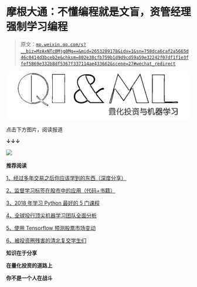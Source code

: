 # 摩根大通：不懂编程就是文盲，资管经理强制学习编程

> 原文：[`mp.weixin.qq.com/s?__biz=MzAxNTc0Mjg0Mg==&mid=2653289178&idx=1&sn=758dca6caf2a5665d46c0414d3bceb2e&chksm=802e38cfb759b1d9d9cd59a59e32242f07df1f1e3ffef5869e332b8df5367f337114ae433662&scene=27#wechat_redirect`](http://mp.weixin.qq.com/s?__biz=MzAxNTc0Mjg0Mg==&mid=2653289178&idx=1&sn=758dca6caf2a5665d46c0414d3bceb2e&chksm=802e38cfb759b1d9d9cd59a59e32242f07df1f1e3ffef5869e332b8df5367f337114ae433662&scene=27#wechat_redirect)

![](img/1a681c0b726a3a51b3508cf86dc7c2e8.png)

点击下方图片，阅读报道

**↓↓↓**

![](https://mp.weixin.qq.com/s?__biz=MzIwMzY0MTgwMQ==&mid=2247484986&idx=1&sn=fbe4e3225277b81e749507ffdd51eefa&chksm=96cd009ca1ba898aa99d4487ae82dc7de66ea9e238a83935f5c8b76432e0e4d019df61fea08b&token=1549931465&lang=zh_CN&scene=21#wechat_redirect)

**推荐阅读**

[1、经过多年交易之后你应该学到的东西（深度分享）](https://mp.weixin.qq.com/s?__biz=MzAxNTc0Mjg0Mg==&mid=2653289074&idx=1&sn=e859d363eef9249236244466a1af41b6&chksm=802e3867b759b1717f77e07a51ee5671e8115130c66562577280ba1243cba08218add04f1f00&token=449379994&lang=zh_CN&scene=21#wechat_redirect)

[2、监督学习标签在股市中的应用（代码+书籍）](https://mp.weixin.qq.com/s?__biz=MzAxNTc0Mjg0Mg==&mid=2653289050&idx=1&sn=60043a5c95b877dd329a5fd150ddacc4&chksm=802e384fb759b1598e500087374772059aa21b31ae104b3dca04331cf4b63a233c5e04c1945a&token=449379994&lang=zh_CN&scene=21#wechat_redirect)

[3、2018 年学习 Python 最好的 5 门课程](https://mp.weixin.qq.com/s?__biz=MzAxNTc0Mjg0Mg==&mid=2653289028&idx=1&sn=631cbc728b0f857713fc65841e48e5d1&chksm=802e3851b759b147dc92afded432db568d9d77a1b97ef22a1e1a376fa0bc39b55781c18b5f4f&token=449379994&lang=zh_CN&scene=21#wechat_redirect)

[4、全球投行顶尖机器学习团队全面分析](https://mp.weixin.qq.com/s?__biz=MzAxNTc0Mjg0Mg==&mid=2653289018&idx=1&sn=8c411f676c2c0d92b0dd218f041bee4b&chksm=802e382fb759b139ffebf633ac14cdd0f21938e4613fe632d5d9231dab3d2aca95a11628378a&token=449379994&lang=zh_CN&scene=21#wechat_redirect)

[5、使用 Tensorflow 预测股票市场变动](https://mp.weixin.qq.com/s?__biz=MzAxNTc0Mjg0Mg==&mid=2653289014&idx=1&sn=3762d405e332c599a21b48a7dc4df587&chksm=802e3823b759b135928d55044c2729aea9690f86752b680eb973d1a376dc53cfa18287d0060b&token=449379994&lang=zh_CN&scene=21#wechat_redirect)

[6、被投资圈残害的清北复交学生们](https://mp.weixin.qq.com/s?__biz=MzAxNTc0Mjg0Mg==&mid=2653289110&idx=1&sn=538d00046a15fb2f70a56be79f71e6b9&chksm=802e3883b759b1950252499ea9a7b1fadaa4748ec40b8a1a8d7da0d5c17db153bd86548060fb&token=1336933869&lang=zh_CN&scene=21#wechat_redirect)

**知识在于分享**

**在量化投资的道路上**

**你不是一个人在战斗**